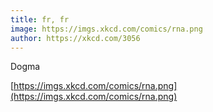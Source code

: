 ```yaml
---
title: fr, fr
image: https://imgs.xkcd.com/comics/rna.png
author: https://xkcd.com/3056
---
```

Dogma

<!-- excerpt start -->
[https://imgs.xkcd.com/comics/rna.png](https://imgs.xkcd.com/comics/rna.png)
<!-- excerpt end -->

